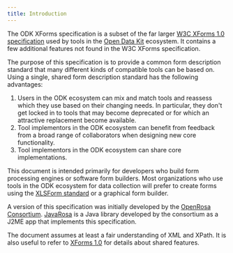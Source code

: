 ```yaml
---
title: Introduction
---
```


The ODK XForms specification is a subset of the far larger [W3C XForms 1.0 specification](http://www.w3.org/TR/xforms/) used by tools in the [Open Data Kit](https://opendatakit.org) ecosystem. It contains a few additional features not found in the W3C XForms specification.

The purpose of this specification is to provide a common form description standard that many different kinds of compatible tools can be based on. Using a single, shared form description standard has the following advantages:
1. Users in the ODK ecosystem can mix and match tools and reassess which they use based on their changing needs. In particular, they don't get locked in to tools that may become deprecated or for which an attractive replacement become available.
1. Tool implementors in the ODK ecosystem can benefit from feedback from a broad range of collaborators when designing new core functionality.
1. Tool implementors in the ODK ecosystem can share core implementations.

This document is intended primarily for developers who build form processing engines or software form builders. Most organizations who use tools in the ODK ecosystem for data collection will prefer to create forms using the [XLSForm standard](http://xlsform.org/) or a graphical form builder.

A version of this specification was initially developed by the [OpenRosa Consortium](https://bitbucket.org/javarosa/javarosa/wiki/OpenRosaAPI). [JavaRosa](https://bitbucket.org/javarosa/javarosa/wiki/Home) is a Java library developed by the consortium as a J2ME app that implements this specification.

The document assumes at least a fair understanding of XML and XPath. It is also useful to refer to [XForms 1.0](http://www.w3.org/TR/2003/REC-xforms-20031014/) for details about shared features.
